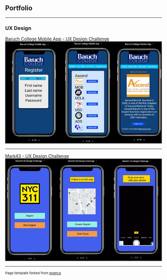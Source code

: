 ## Portfolio

---

### UX Design 

<a href="https://www.figma.com/proto/DVXrEUDhLrxKgvPdE0a4rjhR/Baruch-College-Mobile-App?node-id=17%3A18%26scaling=scale-down" target="_blank">Baruch College Mobile App - UX Design Challenge</a>
<img src="images/ux1.jpg?raw=true"/>

---
<a href="https://www.figma.com/proto/J7sgXJTVepH9V4B1lOaKGuuK/Mark43-UX-Design-Challenge?node-id=2%3A2%26scaling=scale-down" target="_blank">Mark43 - UX Design Challenge</a>
<img src="images/ux2.jpg?raw=true"/>

---
<p style="font-size:11px">Page template forked from <a href="https://github.com/evanca/quick-portfolio">evanca</a></p>
<!-- Remove above link if you don't want to attibute -->
